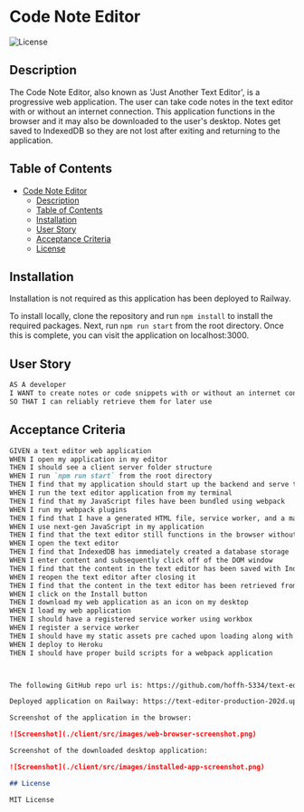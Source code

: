 # Code Note Editor

![License](https://img.shields.io/badge/license-MIT-blue.svg)

## Description

The Code Note Editor, also known as 'Just Another Text Editor', is a progressive web application. The user can take code notes in the text editor with or without an internet connection. This application functions in the browser and it may also be downloaded to the user's desktop. Notes get saved to IndexedDB so they are not lost after exiting and returning to the application.

## Table of Contents

- [Code Note Editor](#code-note-editor)
  - [Description](#description)
  - [Table of Contents](#table-of-contents)
  - [Installation](#installation)
  - [User Story](#user-story)
  - [Acceptance Criteria](#acceptance-criteria)
  - [License](#license)

## Installation 

Installation is not required as this application has been deployed to Railway.

To install locally, clone the repository and run `npm install` to install the required packages. Next, run `npm run start` from the root directory. Once this is complete, you can visit the application on localhost:3000. 

## User Story

```md
AS A developer
I WANT to create notes or code snippets with or without an internet connection
SO THAT I can reliably retrieve them for later use
```

## Acceptance Criteria

```md
GIVEN a text editor web application
WHEN I open my application in my editor
THEN I should see a client server folder structure
WHEN I run `npm run start` from the root directory
THEN I find that my application should start up the backend and serve the client
WHEN I run the text editor application from my terminal
THEN I find that my JavaScript files have been bundled using webpack
WHEN I run my webpack plugins
THEN I find that I have a generated HTML file, service worker, and a manifest file
WHEN I use next-gen JavaScript in my application
THEN I find that the text editor still functions in the browser without errors
WHEN I open the text editor
THEN I find that IndexedDB has immediately created a database storage
WHEN I enter content and subsequently click off of the DOM window
THEN I find that the content in the text editor has been saved with IndexedDB
WHEN I reopen the text editor after closing it
THEN I find that the content in the text editor has been retrieved from our IndexedDB
WHEN I click on the Install button
THEN I download my web application as an icon on my desktop
WHEN I load my web application
THEN I should have a registered service worker using workbox
WHEN I register a service worker
THEN I should have my static assets pre cached upon loading along with subsequent pages and static assets
WHEN I deploy to Heroku
THEN I should have proper build scripts for a webpack application



The following GitHub repo url is: https://github.com/hoffh-5334/text-editor

Deployed application on Railway: https://text-editor-production-202d.up.railway.app/

Screenshot of the application in the browser:

![Screenshot](./client/src/images/web-browser-screenshot.png)

Screenshot of the downloaded desktop application:

![Screenshot](./client/src/images/installed-app-screenshot.png)

## License 

MIT License

